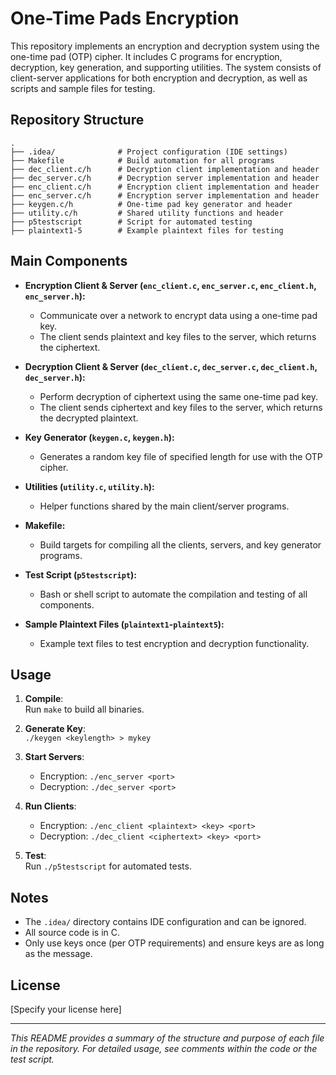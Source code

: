 # One-Time Pads Encryption

This repository implements an encryption and decryption system using the one-time pad (OTP) cipher. It includes C programs for encryption, decryption, key generation, and supporting utilities. The system consists of client-server applications for both encryption and decryption, as well as scripts and sample files for testing.

## Repository Structure

```
.
├── .idea/              # Project configuration (IDE settings)
├── Makefile            # Build automation for all programs
├── dec_client.c/h      # Decryption client implementation and header
├── dec_server.c/h      # Decryption server implementation and header
├── enc_client.c/h      # Encryption client implementation and header
├── enc_server.c/h      # Encryption server implementation and header
├── keygen.c/h          # One-time pad key generator and header
├── utility.c/h         # Shared utility functions and header
├── p5testscript        # Script for automated testing
├── plaintext1-5        # Example plaintext files for testing
```

## Main Components

- **Encryption Client & Server (`enc_client.c`, `enc_server.c`, `enc_client.h`, `enc_server.h`):**
  - Communicate over a network to encrypt data using a one-time pad key.
  - The client sends plaintext and key files to the server, which returns the ciphertext.

- **Decryption Client & Server (`dec_client.c`, `dec_server.c`, `dec_client.h`, `dec_server.h`):**
  - Perform decryption of ciphertext using the same one-time pad key.
  - The client sends ciphertext and key files to the server, which returns the decrypted plaintext.

- **Key Generator (`keygen.c`, `keygen.h`):**
  - Generates a random key file of specified length for use with the OTP cipher.

- **Utilities (`utility.c`, `utility.h`):**
  - Helper functions shared by the main client/server programs.

- **Makefile:**
  - Build targets for compiling all the clients, servers, and key generator programs.

- **Test Script (`p5testscript`):**
  - Bash or shell script to automate the compilation and testing of all components.

- **Sample Plaintext Files (`plaintext1`-`plaintext5`):**
  - Example text files to test encryption and decryption functionality.

## Usage

1. **Compile**:  
   Run `make` to build all binaries.

2. **Generate Key**:  
   `./keygen <keylength> > mykey`

3. **Start Servers**:  
   - Encryption: `./enc_server <port>`
   - Decryption: `./dec_server <port>`

4. **Run Clients**:  
   - Encryption: `./enc_client <plaintext> <key> <port>`
   - Decryption: `./dec_client <ciphertext> <key> <port>`

5. **Test**:  
   Run `./p5testscript` for automated tests.

## Notes

- The `.idea/` directory contains IDE configuration and can be ignored.
- All source code is in C.
- Only use keys once (per OTP requirements) and ensure keys are as long as the message.

## License

[Specify your license here]

---

*This README provides a summary of the structure and purpose of each file in the repository. For detailed usage, see comments within the code or the test script.*

